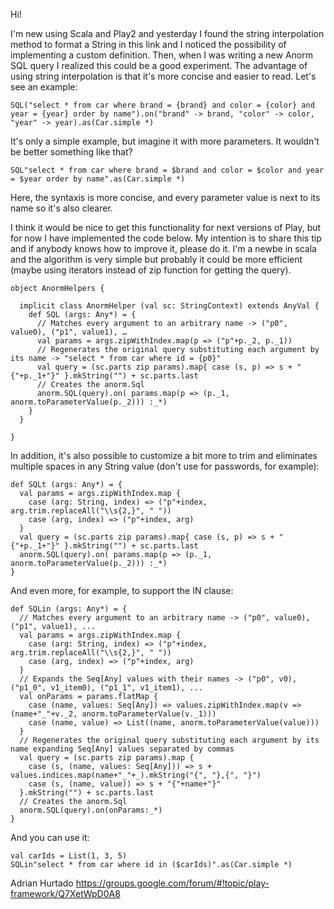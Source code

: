 Hi!

I'm new using Scala and Play2 and yesterday I found the string interpolation method to format a String in this link
and I noticed the possibility of implementing a custom definition. Then, when I was writing a new Anorm SQL query I realized this could be a good experiment. The advantage of using string interpolation is that it's more concise and easier to read. Let's see an example:

    SQL("select * from car where brand = {brand} and color = {color} and year = {year} order by name").on("brand" -> brand, "color" -> color, "year" -> year).as(Car.simple *)

It's only a simple example, but imagine it with more parameters. It wouldn't be better something like that?

    SQL"select * from car where brand = $brand and color = $color and year = $year order by name".as(Car.simple *)

Here, the syntaxis is more concise, and every parameter value is next to its name so it's also clearer.

I think it would be nice to get this functionality for next versions of Play, but for now I have implemented the code below. My intention is to share this tip and if anybody knows how to improve it, please do it. I'm a newbe in scala and the algorithm is very simple but probably it could be more efficient (maybe using iterators instead of zip function for getting the query).

```
object AnormHelpers {

  implicit class AnormHelper (val sc: StringContext) extends AnyVal {
    def SQL (args: Any*) = {
      // Matches every argument to an arbitrary name -> ("p0", value0), ("p1", value1), …
      val params = args.zipWithIndex.map(p => ("p"+p._2, p._1))
      // Regenerates the original query substituting each argument by its name -> "select * from car where id = {p0}"
      val query = (sc.parts zip params).map{ case (s, p) => s + "{"+p._1+"}" }.mkString("") + sc.parts.last
      // Creates the anorm.Sql
      anorm.SQL(query).on( params.map(p => (p._1, anorm.toParameterValue(p._2))) :_*)
    }
  }

}
```

In addition, it's also possible to customize a bit more to trim and eliminates multiple spaces in any String value (don't use for passwords, for example):

```
def SQLt (args: Any*) = {
  val params = args.zipWithIndex.map {
    case (arg: String, index) => ("p"+index, arg.trim.replaceAll("\\s{2,}", " "))
    case (arg, index) => ("p"+index, arg)
  }
  val query = (sc.parts zip params).map{ case (s, p) => s + "{"+p._1+"}" }.mkString("") + sc.parts.last
  anorm.SQL(query).on( params.map(p => (p._1, anorm.toParameterValue(p._2))) :_*)
}
```

And even more, for example, to support the IN clause:

```
def SQLin (args: Any*) = {
  // Matches every argument to an arbitrary name -> ("p0", value0), ("p1", value1), ...
  val params = args.zipWithIndex.map {
    case (arg: String, index) => ("p"+index, arg.trim.replaceAll("\\s{2,}", " "))
    case (arg, index) => ("p"+index, arg)
  }
  // Expands the Seq[Any] values with their names -> ("p0", v0), ("p1_0", v1_item0), ("p1_1", v1_item1), ...
  val onParams = params.flatMap {
    case (name, values: Seq[Any]) => values.zipWithIndex.map(v => (name+"_"+v._2, anorm.toParameterValue(v._1)))
    case (name, value) => List((name, anorm.toParameterValue(value)))
  }
  // Regenerates the original query substituting each argument by its name expanding Seq[Any] values separated by commas
  val query = (sc.parts zip params).map {
    case (s, (name, values: Seq[Any])) => s + values.indices.map(name+"_"+_).mkString("{", "},{", "}")
    case (s, (name, value)) => s + "{"+name+"}"
  }.mkString("") + sc.parts.last
  // Creates the anorm.Sql
  anorm.SQL(query).on(onParams:_*)
}
```

And you can use it:

```
val carIds = List(1, 3, 5)
SQLin"select * from car where id in ($carIds)".as(Car.simple *)
```

Adrian Hurtado
https://groups.google.com/forum/#!topic/play-framework/Q7XetWpD0A8

